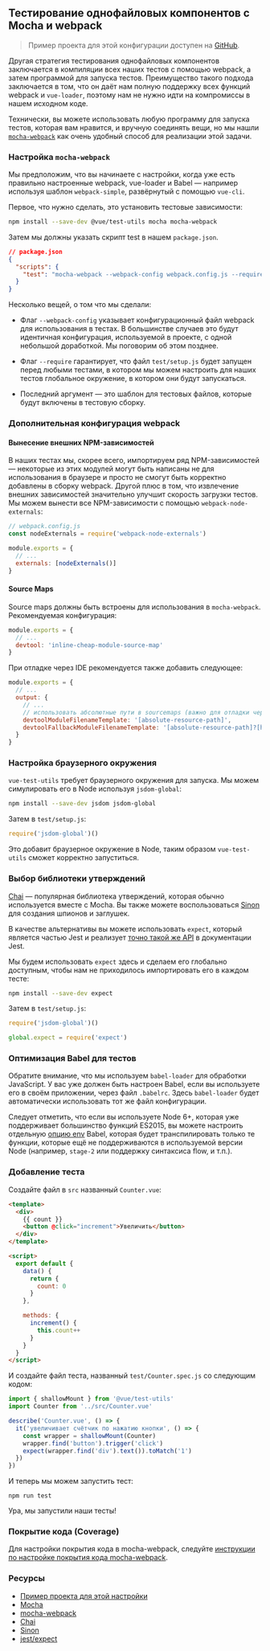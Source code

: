 ## Тестирование однофайловых компонентов с Mocha и webpack

> Пример проекта для этой конфигурации доступен на [GitHub](https://github.com/vuejs/vue-test-utils-mocha-webpack-example).

Другая стратегия тестирования однофайловых компонентов заключается в компиляции всех наших тестов с помощью webpack, а затем программой для запуска тестов. Преимущество такого подхода заключается в том, что он даёт нам полную поддержку всех функций webpack и `vue-loader`, поэтому нам не нужно идти на компромиссы в нашем исходном коде.

Технически, вы можете использовать любую программу для запуска тестов, которая вам нравится, и вручную соединять вещи, но мы нашли [`mocha-webpack`](https://github.com/zinserjan/mocha-webpack) как очень удобный способ для реализации этой задачи.

### Настройка `mocha-webpack`

Мы предположим, что вы начинаете с настройки, когда уже есть правильно настроенные webpack, vue-loader и Babel — например используя шаблон `webpack-simple`, развёрнутый с помощью `vue-cli`.

Первое, что нужно сделать, это установить тестовые зависимости:

```bash
npm install --save-dev @vue/test-utils mocha mocha-webpack
```

Затем мы должны указать скрипт test в нашем `package.json`.

```json
// package.json
{
  "scripts": {
    "test": "mocha-webpack --webpack-config webpack.config.js --require test/setup.js test/**/*.spec.js"
  }
}
```

Несколько вещей, о том что мы сделали:

- Флаг `--webpack-config` указывает конфигурационный файл webpack для использования в тестах. В большинстве случаев это будут идентичная конфигурация, используемой в проекте, с одной небольшой доработкой. Мы поговорим об этом позднее.

- Флаг `--require` гарантирует, что файл `test/setup.js` будет запущен перед любыми тестами, в котором мы можем настроить для наших тестов глобальное окружение, в котором они будут запускаться.

- Последний аргумент — это шаблон для тестовых файлов, которые будут включены в тестовую сборку.

### Дополнительная конфигурация webpack

#### Вынесение внешних NPM-зависимостей

В наших тестах мы, скорее всего, импортируем ряд NPM-зависимостей — некоторые из этих модулей могут быть написаны не для использования в браузере и просто не смогут быть корректно добавлены в сборку webpack. Другой плюс в том, что извлечение внешних зависимостей значительно улучшит скорость загрузки тестов. Мы можем вынести все NPM-зависимости с помощью `webpack-node-externals`:

```js
// webpack.config.js
const nodeExternals = require('webpack-node-externals')

module.exports = {
  // ...
  externals: [nodeExternals()]
}
```

#### Source Maps

Source maps должны быть встроены для использования в `mocha-webpack`. Рекомендуемая конфигурация:

```js
module.exports = {
  // ...
  devtool: 'inline-cheap-module-source-map'
}
```

При отладке через IDE рекомендуется также добавить следующее:

```js
module.exports = {
  // ...
  output: {
    // ...
    // использовать абсолютные пути в sourcemaps (важно для отладки через IDE)
    devtoolModuleFilenameTemplate: '[absolute-resource-path]',
    devtoolFallbackModuleFilenameTemplate: '[absolute-resource-path]?[hash]'
  }
}
```

### Настройка браузерного окружения

`vue-test-utils` требует браузерного окружения для запуска. Мы можем симулировать его в Node используя `jsdom-global`:

```bash
npm install --save-dev jsdom jsdom-global
```

Затем в `test/setup.js`:

```js
require('jsdom-global')()
```

Это добавит браузерное окружение в Node, таким образом `vue-test-utils` сможет корректно запуститься.

### Выбор библиотеки утверждений

[Chai](http://chaijs.com/) — популярная библиотека утверждений, которая обычно используется вместе с Mocha. Вы также можете воспользоваться [Sinon](http://sinonjs.org/) для создания шпионов и заглушек.

В качестве альтернативы вы можете использовать `expect`, который является частью Jest и реализует [точно такой же API](http://facebook.github.io/jest/docs/en/expect.html#content) в документации Jest.

Мы будем использовать `expect` здесь и сделаем его глобально доступным, чтобы нам не приходилось импортировать его в каждом тесте:

```bash
npm install --save-dev expect
```

Затем в `test/setup.js`:

```js
require('jsdom-global')()

global.expect = require('expect')
```

### Оптимизация Babel для тестов

Обратите внимание, что мы используем `babel-loader` для обработки JavaScript. У вас уже должен быть настроен Babel, если вы используете его в своём приложении, через файл `.babelrc`. Здесь `babel-loader` будет автоматически использовать тот же файл конфигурации.

Следует отметить, что если вы используете Node 6+, которая уже поддерживает большинство функций ES2015, вы можете настроить отдельную [опцию env](https://babeljs.io/docs/usage/babelrc/#env-option) Babel, которая будет транспилировать только те функции, которые ещё не поддерживаются в используемой версии Node (например, `stage-2` или поддержку синтаксиса flow, и т.п.).

### Добавление теста

Создайте файл в `src` названный `Counter.vue`:

```html
<template>
  <div>
    {{ count }}
    <button @click="increment">Увеличить</button>
  </div>
</template>

<script>
  export default {
    data() {
      return {
        count: 0
      }
    },

    methods: {
      increment() {
        this.count++
      }
    }
  }
</script>
```

И создайте файл теста, названный `test/Counter.spec.js` со следующим кодом:

```js
import { shallowMount } from '@vue/test-utils'
import Counter from '../src/Counter.vue'

describe('Counter.vue', () => {
  it('увеличивает счётчик по нажатию кнопки', () => {
    const wrapper = shallowMount(Counter)
    wrapper.find('button').trigger('click')
    expect(wrapper.find('div').text()).toMatch('1')
  })
})
```

И теперь мы можем запустить тест:

```
npm run test
```

Ура, мы запустили наши тесты!

### Покрытие кода (Coverage)

Для настройки покрытия кода в mocha-webpack, следуйте [инструкции по настройке покрытия кода mocha-webpack](https://github.com/zinserjan/mocha-webpack/blob/master/docs/guides/code-coverage.md).

### Ресурсы

- [Пример проекта для этой настройки](https://github.com/vuejs/vue-test-utils-mocha-webpack-example)
- [Mocha](https://mochajs.org/)
- [mocha-webpack](http://zinserjan.github.io/mocha-webpack/)
- [Chai](http://chaijs.com/)
- [Sinon](http://sinonjs.org/)
- [jest/expect](http://facebook.github.io/jest/docs/en/expect.html#content)
